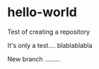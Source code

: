 # hello-world
Test of creating a repository

It's only a test.... blablablabla

New branch .........
